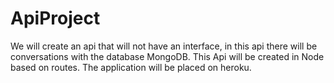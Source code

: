 # ApiProject
We will create an api that will not have an interface, in this api there will be conversations with the database MongoDB.
This Api will be created in Node based on routes.
The application will be placed on heroku.

